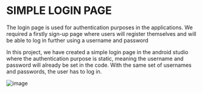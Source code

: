 # SIMPLE LOGIN PAGE
The login page is used for authentication purposes in the applications. We required a firstly sign-up page where users will register themselves and will be able to log in further using a username and password

In this project, we have created a simple login page in the android studio where the authentication purpose is static, meaning the username and password will already be set in the code. With the same set of usernames and passwords, the user has to log in.

![image](https://github.com/Riyazahamed2003/SIMPLELOGIN/assets/118614045/41cd425f-3e9b-4231-b61d-c90b3bfed89a)
